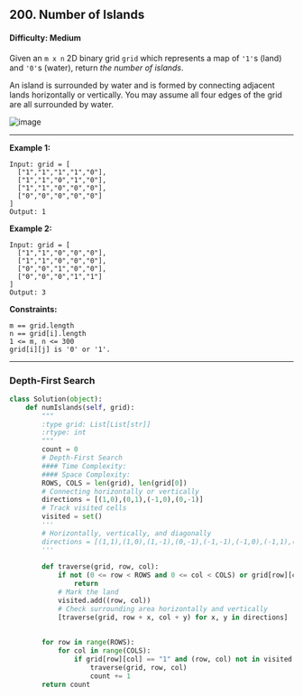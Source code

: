 ## 200. Number of Islands

#### Difficulty: Medium

Given an ```m x n``` 2D binary grid ```grid``` which represents a map of ```'1'```s (land) and ```'0'```s (water), return _the number of islands_.

An island is surrounded by water and is formed by connecting adjacent lands horizontally or vertically. You may assume all four edges of the grid are all surrounded by water.

![image](https://user-images.githubusercontent.com/35042430/206580128-1aa4a5fc-b0dd-499f-875f-c1fe534598c4.png)

---

__Example 1:__

```
Input: grid = [
  ["1","1","1","1","0"],
  ["1","1","0","1","0"],
  ["1","1","0","0","0"],
  ["0","0","0","0","0"]
]
Output: 1
```

__Example 2:__

```
Input: grid = [
  ["1","1","0","0","0"],
  ["1","1","0","0","0"],
  ["0","0","1","0","0"],
  ["0","0","0","1","1"]
]
Output: 3
```

__Constraints:__

```
m == grid.length
n == grid[i].length
1 <= m, n <= 300
grid[i][j] is '0' or '1'.
```

---

### Depth-First Search

```Python
class Solution(object):
    def numIslands(self, grid):
        """
        :type grid: List[List[str]]
        :rtype: int
        """        
        count = 0
        # Depth-First Search
        #### Time Complexity:
        #### Space Complexity:
        ROWS, COLS = len(grid), len(grid[0])
        # Connecting horizontally or vertically
        directions = [(1,0),(0,1),(-1,0),(0,-1)]
        # Track visited cells
        visited = set()
        '''
        # Horizontally, vertically, and diagonally
        directions = [(1,1),(1,0),(1,-1),(0,-1),(-1,-1),(-1,0),(-1,1),(0,1)]
        '''
        
        def traverse(grid, row, col):
            if not (0 <= row < ROWS and 0 <= col < COLS) or grid[row][col] != "1" or (row, col) in visited:
                return
            # Mark the land
            visited.add((row, col))
            # Check surrounding area horizontally and vertically
            [traverse(grid, row + x, col + y) for x, y in directions]
        
        
        for row in range(ROWS):
            for col in range(COLS):
                if grid[row][col] == "1" and (row, col) not in visited:
                    traverse(grid, row, col)
                    count += 1
        return count
```

